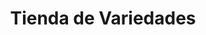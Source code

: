 ---
title: "Tienda de Variedades"
url: /ciudad-satelite/tienda-de-variedades-avenida-alfredo-sanjines-2/
shop: comodidad
---